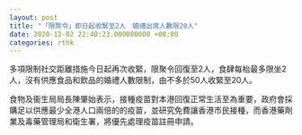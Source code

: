 ```yaml
---
layout: post
title: "「限聚令」即日起收緊至2人　婚禮出席人數限20人"
date: 2020-12-02 22:40:23.000000000 +08:00
categories: rthk
---
```


多項限制社交距離措施今日起再次收緊，限聚令回復至2人，食肆每枱最多限坐2人，沒有供應食品和飲品的婚禮人數限制，由不多於50人收緊至20人。

食物及衞生局局長陳肇始表示，接種疫苗對本港回復正常生活至為重要，政府會採購足以供應最少全港人口兩倍的的疫苗，並研究免費讓香港市民接種，而香港藥劑業及毒藥管理局和衛生署，將優先處理疫苗註冊申請。
